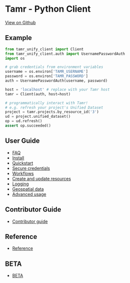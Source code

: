 # Tamr - Python Client

[View on Github](https://github.com/Datatamer/tamr-client)

## Example

```python
from tamr_unify_client import Client
from tamr_unify_client.auth import UsernamePasswordAuth
import os

# grab credentials from environment variables
username = os.environ['TAMR_USERNAME']
password = os.environ['TAMR_PASSWORD']
auth = UsernamePasswordAuth(username, password)

host = 'localhost' # replace with your Tamr host
tamr = Client(auth, host=host)

# programmatically interact with Tamr!
# e.g. refresh your project's Unified Dataset
project = tamr.projects.by_resource_id('3')
ud = project.unified_dataset()
op = ud.refresh()
assert op.succeeded()
```

## User Guide

  * [FAQ](user-guide/faq)
  * [Install](user-guide/installation)
  * [Quickstart](user-guide/quickstart)
  * [Secure credentials](user-guide/secure-credentials)
  * [Workflows](user-guide/workflows)
  * [Create and update resources](user-guide/spec)
  * [Logging](user-guide/logging)
  * [Geospatial data](user-guide/geo)
  * [Advanced usage](user-guide/advanced-usage)

## Contributor Guide

  * [Contributor guide](contributor-guide)

## Reference

  * [Reference](reference)

## BETA

  * [BETA](beta)
